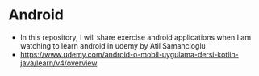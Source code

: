 # Android

- In this repository, I will share exercise android applications when I am watching to learn android in udemy by Atil Samancioglu
- https://www.udemy.com/android-o-mobil-uygulama-dersi-kotlin-java/learn/v4/overview
